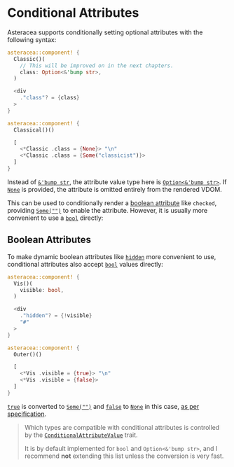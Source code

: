 # Conditional Attributes

Asteracea supports conditionally setting optional attributes with the following syntax:

```rust asteracea=Classical
asteracea::component! {
  Classic()(
    // This will be improved on in the next chapters.
    class: Option<&'bump str>,
  )

  <div
    ."class"? = {class}
  >
}

asteracea::component! {
  Classical()()

  [
    <*Classic .class = {None}> "\n"
    <*Classic .class = {Some("classicist")}>
  ]
}
```

Instead of [`&'bump str`](), the attribute value type here is [`Option<&'bump str>`](). If [`None`]() is provided, the attribute is omitted entirely from the rendered VDOM.

This can be used to conditionally render a [boolean attribute](https://www.w3.org/TR/html52/infrastructure.html#sec-boolean-attributes) like `checked`, providing [`Some("")`]() to enable the attribute. However, it is usually more convenient to use a [`bool`]() directly:

## Boolean Attributes

To make dynamic boolean attributes like [`hidden`](https://developer.mozilla.org/en-US/docs/Web/HTML/Global_attributes/hidden) more convenient to use, conditional attributes also accept [`bool`]() values directly:

```rust asteracea=Outer
asteracea::component! {
  Vis()(
    visible: bool,
  )

  <div
    ."hidden"? = {!visible}
    "#"
  >
}

asteracea::component! {
  Outer()()

  [
    <*Vis .visible = {true}> "\n"
    <*Vis .visible = {false}>
  ]
}
```

[`true`]() is converted to [`Some("")`]() and [`false`]() to [`None`]() in this case, [as per specification](https://html.spec.whatwg.org/multipage/common-microsyntaxes.html#boolean-attributes).

> Which types are compatible with conditional attributes is controlled by the [`ConditionalAttributeValue`]() trait.
>
> It is by default implemented for `bool` and `Option<&'bump str>`, and I recommend **not** extending this list unless the conversion is very fast.
